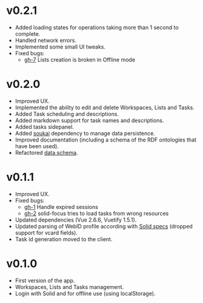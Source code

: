 # v0.2.1

- Added loading states for operations taking more than 1 second to complete.
- Handled network errors.
- Implemented some small UI tweaks.
- Fixed bugs:
    - [gh-7](https://github.com/NoelDeMartin/solid-focus/issues/7) Lists creation is broken in Offline mode

# v0.2.0

- Improved UX.
- Implemented the ability to edit and delete Workspaces, Lists and Tasks.
- Added Task scheduling and descriptions.
- Added markdown support for task names and descriptions.
- Added tasks sidepanel.
- Added [soukai](https://soukai.js.org/) dependency to manage data persistence.
- Improved documentation (including a schema of the RDF ontologies that have been used).
- Refactored [data schema](https://github.com/NoelDeMartin/solid-focus/tree/v0.2.0/docs#data-schema).

# v0.1.1

- Improved UX.
- Fixed bugs:
    - [gh-1](https://github.com/NoelDeMartin/solid-focus/issues/1) Handle expired sessions
    - [gh-2](https://github.com/NoelDeMartin/solid-focus/issues/2) solid-focus tries to load tasks from wrong resources
- Updated dependencies (Vue 2.6.6, Vuetify 1.5.1).
- Updated parsing of WebID profile according with [Solid specs](https://github.com/solid/solid-spec/blob/master/solid-webid-profiles.md#minimum-recommended-profile-information) (dropped support for vcard fields).
- Task id generation moved to the client.

# v0.1.0

- First version of the app.
- Workspaces, Lists and Tasks management.
- Login with Solid and for offline use (using localStorage).

